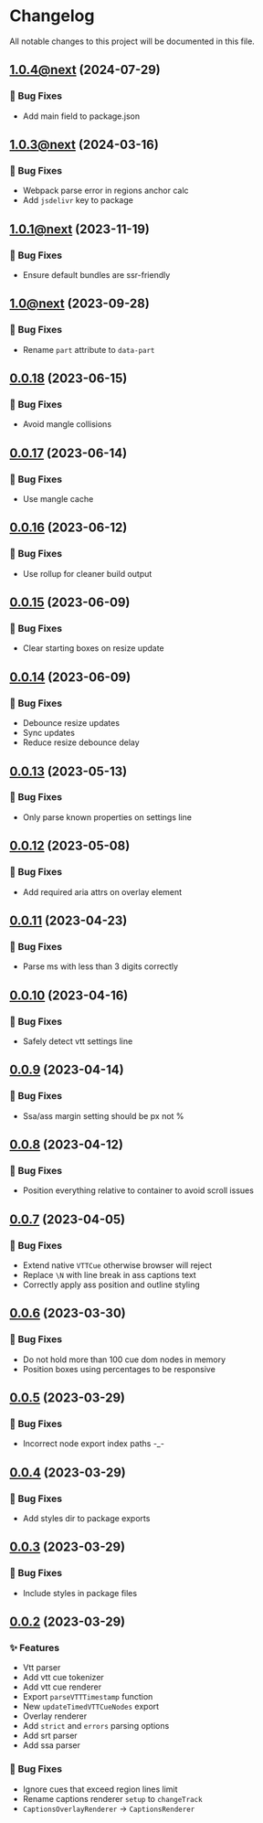 # Changelog

All notable changes to this project will be documented in this file.

## [1.0.4@next](https://github.com/vidstack/captions/releases/tag/v1.0.4@next) (2024-07-29)

### 🐛 Bug Fixes

- Add main field to package.json

## [1.0.3@next](https://github.com/vidstack/captions/releases/tag/v1.0.3@next) (2024-03-16)

### 🐛 Bug Fixes

- Webpack parse error in regions anchor calc
- Add `jsdelivr` key to package

## [1.0.1@next](https://github.com/vidstack/captions/releases/tag/v1.0.1@next) (2023-11-19)

### 🐛 Bug Fixes

- Ensure default bundles are ssr-friendly

## [1.0@next](https://github.com/vidstack/captions/releases/tag/v1.0@next) (2023-09-28)

### 🐛 Bug Fixes

- Rename `part` attribute to `data-part`

## [0.0.18](https://github.com/vidstack/captions/releases/tag/v0.0.18) (2023-06-15)

### 🐛 Bug Fixes

- Avoid mangle collisions

## [0.0.17](https://github.com/vidstack/captions/releases/tag/v0.0.17) (2023-06-14)

### 🐛 Bug Fixes

- Use mangle cache

## [0.0.16](https://github.com/vidstack/captions/releases/tag/v0.0.16) (2023-06-12)

### 🐛 Bug Fixes

- Use rollup for cleaner build output

## [0.0.15](https://github.com/vidstack/captions/releases/tag/v0.0.15) (2023-06-09)

### 🐛 Bug Fixes

- Clear starting boxes on resize update

## [0.0.14](https://github.com/vidstack/captions/releases/tag/v0.0.14) (2023-06-09)

### 🐛 Bug Fixes

- Debounce resize updates
- Sync updates
- Reduce resize debounce delay

## [0.0.13](https://github.com/vidstack/captions/releases/tag/v0.0.13) (2023-05-13)

### 🐛 Bug Fixes

- Only parse known properties on settings line

## [0.0.12](https://github.com/vidstack/captions/releases/tag/v0.0.12) (2023-05-08)

### 🐛 Bug Fixes

- Add required aria attrs on overlay element

## [0.0.11](https://github.com/vidstack/captions/releases/tag/v0.0.11) (2023-04-23)

### 🐛 Bug Fixes

- Parse ms with less than 3 digits correctly

## [0.0.10](https://github.com/vidstack/captions/releases/tag/v0.0.10) (2023-04-16)

### 🐛 Bug Fixes

- Safely detect vtt settings line

## [0.0.9](https://github.com/vidstack/captions/releases/tag/v0.0.9) (2023-04-14)

### 🐛 Bug Fixes

- Ssa/ass margin setting should be px not %

## [0.0.8](https://github.com/vidstack/captions/releases/tag/v0.0.8) (2023-04-12)

### 🐛 Bug Fixes

- Position everything relative to container to avoid scroll issues

## [0.0.7](https://github.com/vidstack/captions/releases/tag/v0.0.7) (2023-04-05)

### 🐛 Bug Fixes

- Extend native `VTTCue` otherwise browser will reject
- Replace `\N` with line break in ass captions text
- Correctly apply ass position and outline styling

## [0.0.6](https://github.com/vidstack/captions/releases/tag/v0.0.6) (2023-03-30)

### 🐛 Bug Fixes

- Do not hold more than 100 cue dom nodes in memory
- Position boxes using percentages to be responsive

## [0.0.5](https://github.com/vidstack/captions/releases/tag/v0.0.5) (2023-03-29)

### 🐛 Bug Fixes

- Incorrect node export index paths -\_-

## [0.0.4](https://github.com/vidstack/captions/releases/tag/v0.0.4) (2023-03-29)

### 🐛 Bug Fixes

- Add styles dir to package exports

## [0.0.3](https://github.com/vidstack/captions/releases/tag/v0.0.3) (2023-03-29)

### 🐛 Bug Fixes

- Include styles in package files

## [0.0.2](https://github.com/vidstack/captions/releases/tag/v0.0.2) (2023-03-29)

### ✨ Features

- Vtt parser
- Add vtt cue tokenizer
- Add vtt cue renderer
- Export `parseVTTTimestamp` function
- New `updateTimedVTTCueNodes` export
- Overlay renderer
- Add `strict` and `errors` parsing options
- Add srt parser
- Add ssa parser

### 🐛 Bug Fixes

- Ignore cues that exceed region lines limit
- Rename captions renderer `setup` to `changeTrack`
- `CaptionsOverlayRenderer` -> `CaptionsRenderer`

